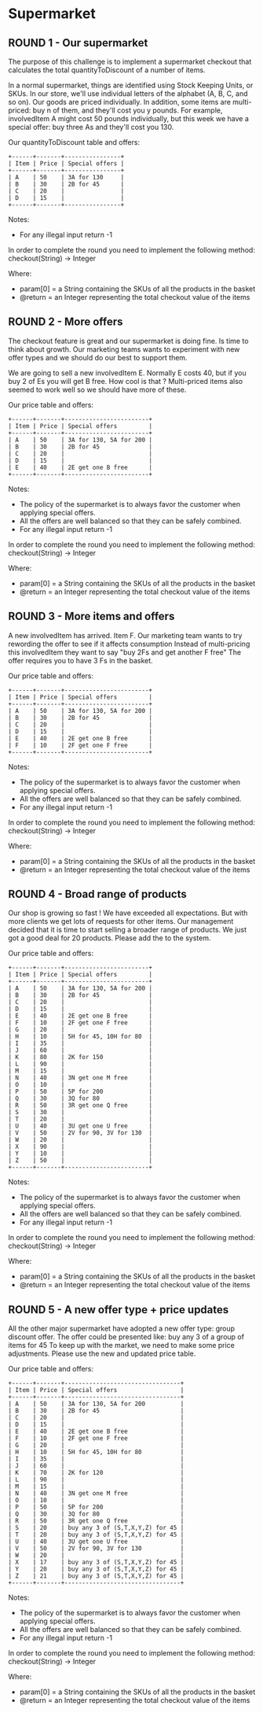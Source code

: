 # Supermarket

## ROUND 1 - Our supermarket

The purpose of this challenge is to implement a supermarket checkout that calculates the total quantityToDiscount of a number of items.

In a normal supermarket, things are identified using Stock Keeping Units, or SKUs. 
In our store, we'll use individual letters of the alphabet (A, B, C, and so on). 
Our goods are priced individually. In addition, some items are multi-priced: buy n of them, and they'll cost you y pounds. 
For example, involvedItem A might cost 50 pounds individually, but this week we have a special offer:
 buy three As and they'll cost you 130.

Our quantityToDiscount table and offers:

```
+------+-------+----------------+
| Item | Price | Special offers |
+------+-------+----------------+
| A    | 50    | 3A for 130     |
| B    | 30    | 2B for 45      |
| C    | 20    |                |
| D    | 15    |                |
+------+-------+----------------+
```

Notes: 
 - For any illegal input return -1

In order to complete the round you need to implement the following method:
     checkout(String) -> Integer

Where:
 - param[0] = a String containing the SKUs of all the products in the basket
 - @return = an Integer representing the total checkout value of the items

## ROUND 2 - More offers

The checkout feature is great and our supermarket is doing fine. Is time to think about growth.
Our marketing teams wants to experiment with new offer types and we should do our best to support them.

We are going to sell a new involvedItem E.
Normally E costs 40, but if you buy 2 of Es you will get B free. How cool is that ? Multi-priced items also seemed to work well so we should have more of these.

Our price table and offers: 
```
+------+-------+------------------------+
| Item | Price | Special offers         |
+------+-------+------------------------+
| A    | 50    | 3A for 130, 5A for 200 |
| B    | 30    | 2B for 45              |
| C    | 20    |                        |
| D    | 15    |                        |
| E    | 40    | 2E get one B free      |
+------+-------+------------------------+
```

Notes: 
 - The policy of the supermarket is to always favor the customer when applying special offers.
 - All the offers are well balanced so that they can be safely combined.
 - For any illegal input return -1

In order to complete the round you need to implement the following method:
     checkout(String) -> Integer

Where:
 - param[0] = a String containing the SKUs of all the products in the basket
 - @return = an Integer representing the total checkout value of the items

## ROUND 3 - More items and offers

A new involvedItem has arrived. Item F.
Our marketing team wants to try rewording the offer to see if it affects consumption
Instead of multi-pricing this involvedItem they want to say "buy 2Fs and get another F free"
The offer requires you to have 3 Fs in the basket.

Our price table and offers: 
```
+------+-------+------------------------+
| Item | Price | Special offers         |
+------+-------+------------------------+
| A    | 50    | 3A for 130, 5A for 200 |
| B    | 30    | 2B for 45              |
| C    | 20    |                        |
| D    | 15    |                        |
| E    | 40    | 2E get one B free      |
| F    | 10    | 2F get one F free      |
+------+-------+------------------------+
```


Notes: 
 - The policy of the supermarket is to always favor the customer when applying special offers.
 - All the offers are well balanced so that they can be safely combined.
 - For any illegal input return -1

In order to complete the round you need to implement the following method:
     checkout(String) -> Integer

Where:
 - param[0] = a String containing the SKUs of all the products in the basket
 - @return = an Integer representing the total checkout value of the items

## ROUND 4 - Broad range of products

Our shop is growing so fast ! We have exceeded all expectations.
But with more clients we get lots of requests for other items.
Our management decided that it is time to start selling a broader range of products.
We just got a good deal for 20 products. Please add the to the system.

Our price table and offers: 
```
+------+-------+------------------------+
| Item | Price | Special offers         |
+------+-------+------------------------+
| A    | 50    | 3A for 130, 5A for 200 |
| B    | 30    | 2B for 45              |
| C    | 20    |                        |
| D    | 15    |                        |
| E    | 40    | 2E get one B free      |
| F    | 10    | 2F get one F free      |
| G    | 20    |                        |
| H    | 10    | 5H for 45, 10H for 80  |
| I    | 35    |                        |
| J    | 60    |                        |
| K    | 80    | 2K for 150             |
| L    | 90    |                        |
| M    | 15    |                        |
| N    | 40    | 3N get one M free      |
| O    | 10    |                        |
| P    | 50    | 5P for 200             |
| Q    | 30    | 3Q for 80              |
| R    | 50    | 3R get one Q free      |
| S    | 30    |                        |
| T    | 20    |                        |
| U    | 40    | 3U get one U free      |
| V    | 50    | 2V for 90, 3V for 130  |
| W    | 20    |                        |
| X    | 90    |                        |
| Y    | 10    |                        |
| Z    | 50    |                        |
+------+-------+------------------------+
```


Notes: 
 - The policy of the supermarket is to always favor the customer when applying special offers.
 - All the offers are well balanced so that they can be safely combined.
 - For any illegal input return -1

In order to complete the round you need to implement the following method:
     checkout(String) -> Integer

Where:
 - param[0] = a String containing the SKUs of all the products in the basket
 - @return = an Integer representing the total checkout value of the items 

## ROUND 5 - A new offer type + price updates

All the other major supermarket have adopted a new offer type: group discount offer.
The offer could be presented like: buy any 3 of a group of items for 45
To keep up with the market, we need to make some price adjustments.
Please use the new and updated price table.

Our price table and offers: 
```
+------+-------+---------------------------------+
| Item | Price | Special offers                  |
+------+-------+---------------------------------+
| A    | 50    | 3A for 130, 5A for 200          |
| B    | 30    | 2B for 45                       |
| C    | 20    |                                 |
| D    | 15    |                                 |
| E    | 40    | 2E get one B free               |
| F    | 10    | 2F get one F free               |
| G    | 20    |                                 |
| H    | 10    | 5H for 45, 10H for 80           |
| I    | 35    |                                 |
| J    | 60    |                                 |
| K    | 70    | 2K for 120                      |
| L    | 90    |                                 |
| M    | 15    |                                 |
| N    | 40    | 3N get one M free               |
| O    | 10    |                                 |
| P    | 50    | 5P for 200                      |
| Q    | 30    | 3Q for 80                       |
| R    | 50    | 3R get one Q free               |
| S    | 20    | buy any 3 of (S,T,X,Y,Z) for 45 |
| T    | 20    | buy any 3 of (S,T,X,Y,Z) for 45 |
| U    | 40    | 3U get one U free               |
| V    | 50    | 2V for 90, 3V for 130           |
| W    | 20    |                                 |
| X    | 17    | buy any 3 of (S,T,X,Y,Z) for 45 |
| Y    | 20    | buy any 3 of (S,T,X,Y,Z) for 45 |
| Z    | 21    | buy any 3 of (S,T,X,Y,Z) for 45 |
+------+-------+---------------------------------+
```

Notes: 
 - The policy of the supermarket is to always favor the customer when applying special offers.
 - All the offers are well balanced so that they can be safely combined.
 - For any illegal input return -1

In order to complete the round you need to implement the following method:
     checkout(String) -> Integer

Where:
 - param[0] = a String containing the SKUs of all the products in the basket
 - @return = an Integer representing the total checkout value of the items 
